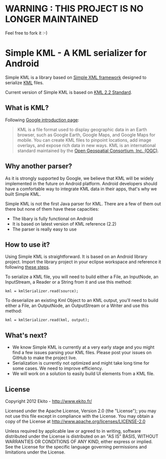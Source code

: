 # WARNING : THIS PROJECT IS NO LONGER MAINTAINED

Feel free to fork it :-)

# Simple KML - A KML serializer for Android

Simple KML is a library based on [Simple XML framework](http://simple.sourceforge.net/) designed to serialize [KML](https://developers.google.com/kml/) files.

Current version of Simple KML is based on [KML 2.2 Standard](https://developers.google.com/kml/documentation/kmlreference).

## What is KML?

Following [Google introduction page](https://developers.google.com/kml/):

> KML is a file format used to display geographic data in an Earth browser, such as Google Earth, Google Maps, and Google Maps for mobile. You can create KML files to pinpoint locations, add image overlays, and expose rich data in new ways. KML is an international standard maintained by the [Open Geospatial Consortium, Inc. (OGC)](http://www.opengeospatial.org/standards/kml/).

## Why another parser?

As it is strongly supported by Google, we believe that KML will be widely implemented in the future on Android platform. Android developers should have a comfortable way to integrate KML data in their apps, that's why we built Simple KML.

Simple KML is not the first Java parser for KML. There are a few of them out there but none of them have these capacities:
- The libary is fully functional on Android
- It is based on latest version of KML reference (2.2)
- The parser is really easy to use

## How to use it?

Using Simple KML is straightforward. It is based on an Android library project. Import the library project in your eclipse workspace and reference it following [these steps](http://developer.android.com/guide/developing/projects/projects-eclipse.html#ReferencingLibraryProject).

To serialize a KML file, you will need to build either a File, an InputNode, an InputStream, a Reader or a String from it and use this method:

```kml = kmlSerializer.read(source);```

To deserialize an existing Kml Object to an KML output, you'll need to build either a File, an OutputNode, an OutputStream or a Writer and use this method:

```kml = kmlSerializer.read(kml, output);```

## What's next?

- We know Simple KML is currently at a very early stage and you might find a few issues parsing your KML files. Please post your issues on GitHub to make the project live.
- Serialization is currently not optimized and might take long time for some cases. We need to improve efficiency.
- We will work on a solution to easily build UI elements from a KML file.

## License

Copyright 2012 Ekito - http://www.ekito.fr/
 
Licensed under the Apache License, Version 2.0 (the "License"); you may not use this file except in compliance with the License. You may obtain a copy of the License at http://www.apache.org/licenses/LICENSE-2.0
 
Unless required by applicable law or agreed to in writing, software distributed under the License is distributed on an "AS IS" BASIS, WITHOUT WARRANTIES OR CONDITIONS OF ANY KIND, either express or implied. See the License for the specific language governing permissions and limitations under the License.
